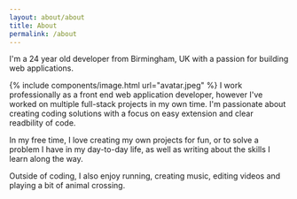 ```yaml
---
layout: about/about
title: About
permalink: /about
---
```


I'm a 24 year old developer from Birmingham, UK with a passion for building web applications.

{% include components/image.html url="avatar.jpeg" %}
I work professionally as a front end web application developer, however I've worked on multiple full-stack projects in my own time. I'm passionate about creating coding solutions with a focus on easy extension and clear readbility of code.

In my free time, I love creating my own projects for fun, or to solve a problem I have in my day-to-day life, as well as writing about the skills I learn along the way.

Outside of coding, I also enjoy running, creating music, editing videos and playing a bit of animal crossing.
